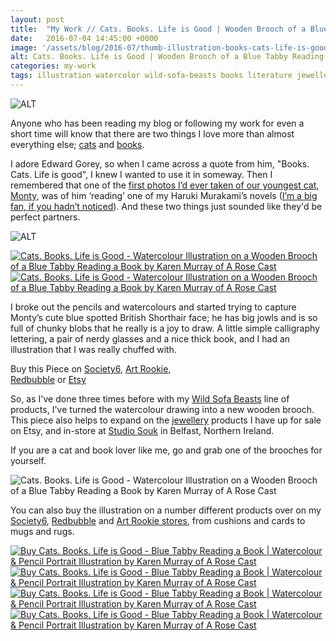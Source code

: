 ```yaml
---
layout: post
title:  "My Work // Cats. Books. Life is Good | Wooden Brooch of a Blue Tabby Reading a Book"
date:   2016-07-04 14:45:00 +0000
image: '/assets/blog/2016-07/thumb-illustration-books-cats-life-is-good.jpg'
alt: Cats. Books. Life is Good | Wooden Brooch of a Blue Tabby Reading a Book
categories: my-work
tags: illustration watercolor wild-sofa-beasts books literature jewellery calligraphy cat
---
```


![ALT](/assets/folio/wsb/illustration-books-cats-life-is-good.jpg "Cats. Books. Life is Good - Watercolour Illustration on a Wooden Brooch of a Blue Tabby Reading a Book by Karen Murray of A Rose Cast")

<p class="intro">Anyone who has been reading my blog or following my work for even a short time will know that there are two things I love more than almost everything else; <a href="/tag/cats/" title="See all posts tagged cats">cats</a> and <a href="/tag/books/" title="See all posts tagged books">books</a>.</p>

I adore Edward Gorey, so when I came across a quote from him, &quot;Books. Cats. Life is good&quot;, I knew I wanted to use it in someway. Then I remembered that one of the [first photos I’d ever taken of our youngest cat, Monty](https://www.instagram.com/p/sGApATGFbe/), was of him ‘reading’ one of my Haruki Murakami’s novels ([I’m a big fan, if you hadn’t noticed](/tag/haruki-murakami/)). And these two things just sounded like they'd be perfect partners.

![ALT](/assets/blog/2016-03/wooden-brooch-books-cats-life-is-good05.jpg "Cats. Books. Life is Good - Watercolour Illustration on a Wooden Brooch of a Blue Tabby Reading a Book by Karen Murray of A Rose Cast")

<div class="row">
	<div class="col-md-6">
		<a href="https://www.etsy.com/listing/257924788/walnut-wood-brooch-with-illustration-of" title="Cats. Books. Life is Good - Watercolour Illustration on a Wooden Brooch of a Blue Tabby Reading a Book by Karen Murray of A Rose Cast"><img src="/assets/folio/wsb/wooden-brooch-books-cats-life-is-good.jpg" alt="Cats. Books. Life is Good - Watercolour Illustration on a Wooden Brooch of a Blue Tabby Reading a Book by Karen Murray of A Rose Cast" title="Cats. Books. Life is Good - Watercolour Illustration on a Wooden Brooch of a Blue Tabby Reading a Book by Karen Murray of @arosecast"></a>
	</div>
	<div class="col-md-6">
		<a href="https://www.etsy.com/listing/257924788/walnut-wood-brooch-with-illustration-of" title="Cats. Books. Life is Good - Watercolour Illustration on a Wooden Brooch of a Blue Tabby Reading a Book by Karen Murray of A Rose Cast"><img src="/assets/blog/2016-03/wooden-brooch-books-cats-life-is-good02.jpg" alt="Cats. Books. Life is Good - Watercolour Illustration on a Wooden Brooch of a Blue Tabby Reading a Book by Karen Murray of A Rose Cast" title="Cats. Books. Life is Good - Watercolour Illustration on a Wooden Brooch of a Blue Tabby Reading a Book by Karen Murray of @arosecast"></a>
	</div>
</div>

I broke out the pencils and watercolours and started trying to capture Monty’s cute blue spotted British Shorthair face; he has big jowls and is so full of chunky blobs that he really is a joy to draw. A little simple calligraphy lettering, a pair of nerdy glasses and a nice thick book, and I had an illustration that I was really chuffed with.

<div class="highlight">
	Buy <span class="the">this</span> Piece <span class="the">on</span> <a href="https://society6.com/product/cats-books-life-is-good-blue-tabby-reading-a-book-3qi_print#s6-4660131p4a1v45" title="Buy on Society6">Society6</a>, <span class="the"></span> <a href="http://artrookie.co.uk/profile_items.php?designer=ARoseCast&design=9957" title="Buy on Art Rookie">Art Rookie</a>,<br></span> <a href="http://www.redbubble.com/people/arosecast/works/22328289-cats-books-life-is-good-blue-tabby-reading-a-book" title="Buy on Redbubble">Redbubble</a> <span class="the">or</span> <a href="https://www.etsy.com/listing/257924788/walnut-wood-brooch-with-illustration-of" title="Etsy">Etsy</a>
</div>

So, as I've done three times before with my [Wild Sofa Beasts](/tag/wild-sofa-beasts/) line of products, I've turned the watercolour drawing into a new wooden brooch. This piece also helps to expand on the [jewellery](https://www.etsy.com/shop/ARoseCast?section_id=18187909) products I have up for sale on Etsy, and in-store at [Studio Souk](http://www.studiosouk.com) in Belfast, Northern Ireland.

If you are a cat and book lover like me, go and grab one of the brooches for yourself.

![Cats. Books. Life is Good - Watercolour Illustration on a Wooden Brooch of a Blue Tabby Reading a Book by Karen Murray of A Rose Cast](/assets/blog/2016-03/wooden-brooch-books-cats-life-is-good06.jpg "Cats. Books. Life is Good - Watercolour Illustration on a Wooden Brooch of a Blue Tabby Reading a Book by Karen Murray of @arosecast")

You can also buy the illustration on a number different products over on my [Society6](https://society6.com/product/cats-books-life-is-good-blue-tabby-reading-a-book-3qi_print#s6-4660131p4a1v45), [Redbubble](http://www.redbubble.com/people/arosecast/works/22328289-cats-books-life-is-good-blue-tabby-reading-a-book) and [Art Rookie stores](http://artrookie.co.uk/profile_items.php?designer=ARoseCast&design=9957), from cushions and cards to mugs and rugs.

<div class="row">
	<div class="col-md-6">
		<a href="https://society6.com/product/cats-books-life-is-good-blue-tabby-reading-a-book-vjj_print#s6-4660055p4a1v45" title="Buy Cats. Books. Life is Good - Watercolour Illustration of a Blue Tabby Reading a Book as a range of products on my Society6 Store"><img src="/assets/blog/2016-07/society6-cats-books-life-is-good-phone-skins.jpg" alt="Buy Cats. Books. Life is Good - Blue Tabby Reading a Book | Watercolour &amp; Pencil Portrait Illustration by Karen Murray of A Rose Cast" title="iPhone Skin of Buy Cats. Books. Life is Good - Blue Tabby Reading a Book | Watercolour &amp; Pencil Portrait Illustration by Karen Murray of A Rose Cast"></a>
	</div>
	<div class="col-md-6">
		<a href="https://society6.com/product/cats-books-life-is-good-blue-tabby-reading-a-book-vjj_print#s6-4660055p4a1v45" title="Buy Cats. Books. Life is Good - Watercolour Illustration of a Blue Tabby Reading a Book as a range of products on my Society6 Store"><img src="/assets/blog/2016-07/society6-cats-books-life-is-good-cushion.jpg" alt="Buy Cats. Books. Life is Good - Blue Tabby Reading a Book | Watercolour &amp; Pencil Portrait Illustration by Karen Murray of A Rose Cast" title="Cushion / Pillow of Buy Cats. Books. Life is Good - Blue Tabby Reading a Book | Watercolour &amp; Pencil Portrait Illustration by Karen Murray of A Rose Cast"></a>
	</div>
</div>

<div class="row">
	<div class="col-md-6">
		<a href="http://www.redbubble.com/people/arosecast/works/22328289-cats-books-life-is-good-blue-tabby-reading-a-book" title="Buy Buy Cats. Books. Life is Good - Watercolour Illustration of a Blue Tabby Reading a Book as a range of products on my Redbubble Store"><img src="/assets/blog/2016-07/redbubble-cats-books-life-is-good-laptop-bag.jpg" alt="Buy Cats. Books. Life is Good - Blue Tabby Reading a Book | Watercolour &amp; Pencil Portrait Illustration by Karen Murray of A Rose Cast" title="Laptop Bag of Buy Cats. Books. Life is Good - Blue Tabby Reading a Book | Watercolour &amp; Pencil Portrait Illustration by Karen Murray of A Rose Cast"></a>
	</div>
	<div class="col-md-6">
		<a href="http://www.redbubble.com/people/arosecast/works/22328289-cats-books-life-is-good-blue-tabby-reading-a-book" title="Buy Buy Cats. Books. Life is Good - Watercolour Illustration of a Blue Tabby Reading a Book as a range of products on my Redbubble Store"><img src="/assets/blog/2016-07/redbubble-cats-books-life-is-good-hardcover-journal.jpg" alt="Buy Cats. Books. Life is Good - Blue Tabby Reading a Book | Watercolour &amp; Pencil Portrait Illustration by Karen Murray of A Rose Cast" title="Hardcover Journal of Buy Cats. Books. Life is Good - Blue Tabby Reading a Book | Watercolour &amp; Pencil Portrait Illustration by Karen Murray of A Rose Cast"></a>
	</div>
</div>